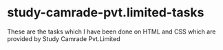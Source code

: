 # study-camrade-pvt.limited-tasks
These are the tasks which I have been done on HTML and CSS which are provided by Study Camrade Pvt.Limited
